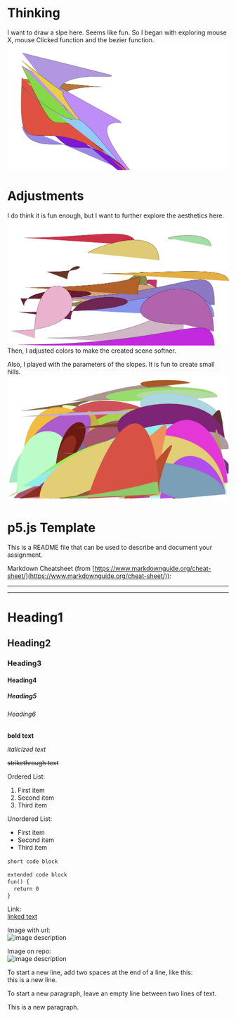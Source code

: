 # Thinking
I want to draw a slpe here. Seems like fun.
So I began with exploring mouse X, mouse Clicked function and the bezier function. 
![image description](./1.png)




# Adjustments
I do think it is fun enough, but I want to further explore the aesthetics here.   
![image description](./2.png)
Then, I adjusted colors to make the created scene softner.  


Also, I played with the parameters of the slopes. It is fun to create small hills.   
![image description](./3.png)







# p5.js Template





This is a README file that can be used to describe and document your assignment.

Markdown Cheatsheet (from [https://www.markdownguide.org/cheat-sheet/](https://www.markdownguide.org/cheat-sheet/)):

---
---

# Heading1
## Heading2
### Heading3
#### Heading4
##### Heading5
###### Heading6

**bold text**

*italicized text*

~~strikethrough text~~

Ordered List:
1. First item
2. Second item
3. Third item

Unordered List:
- First item
- Second item
- Third item

`short code block`

```
extended code block
fun() {
  return 0
}
```

Link:  
[linked text](https://www.example.com)


Image with url:  
![image description](https://dm-gy-6063-2023f-d.github.io/assets/homework/02/clark-espaco-modulado-00.jpg)


Image on repo:  
![image description](./file-name.jpg)


To start a new line, add two spaces at the end of a line, like this:  
this is a new line.


To start a new paragraph, leave an empty line between two lines of text.

This is a new paragraph.

